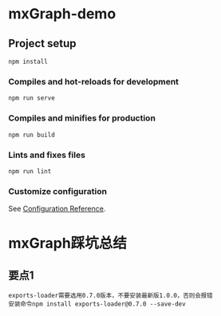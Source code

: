 <!--
 * @Descripttion: 
 * @version: 
 * @Author: huangwei
 * @Date: 2021-03-21 14:41:42
 * @LastEditors: huangwei
 * @LastEditTime: 2021-03-22 21:35:15
-->
# mxGraph-demo
## Project setup
```
npm install
```

### Compiles and hot-reloads for development
```
npm run serve
```

### Compiles and minifies for production
```
npm run build
```

### Lints and fixes files
```
npm run lint
```

### Customize configuration
See [Configuration Reference](https://cli.vuejs.org/config/).

# mxGraph踩坑总结
## 要点1
```
exports-loader需要选用0.7.0版本，不要安装最新版1.0.0，否则会报错
安装命令npm install exports-loader@0.7.0 --save-dev
```